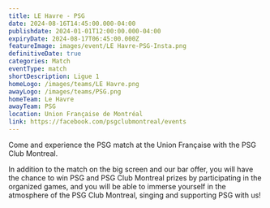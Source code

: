 ```yaml
---
title: LE Havre - PSG
date: 2024-08-16T14:45:00.000-04:00
publishdate: 2024-01-01T12:00:00.000-04:00
expiryDate: 2024-08-17T06:45:00.000Z
featureImage: images/event/LE Havre-PSG-Insta.png
definitiveDate: true
categories: Match
eventType: match
shortDescription: Ligue 1
homeLogo: /images/teams/LE Havre.png
awayLogo: /images/teams/PSG.png
homeTeam: Le Havre
awayTeam: PSG
location: Union Française de Montréal
link: https://facebook.com/psgclubmontreal/events
---
```


Come and experience the PSG match at the Union Française with the PSG Club Montreal.

In addition to the match on the big screen and our bar offer, you will have the chance to win PSG and PSG Club Montreal prizes by participating in the organized games, and you will be able to immerse yourself in the atmosphere of the PSG Club Montreal, singing and supporting PSG with us!
